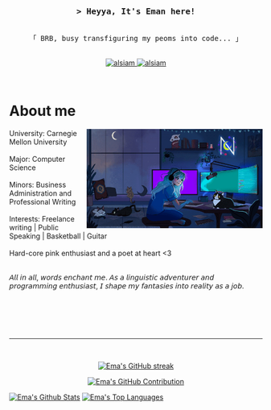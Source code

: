 <!--
<h2 align="center">
  Welcome to Al Siam World!
  <img src="https://media.giphy.com/media/hvRJCLFzcasrR4ia7z/giphy.gif" width="28">
</h2>
-->

<!--
<p align="center">
  <a href="https://github.com/alsiam"><img src="https://readme-typing-svg.herokuapp.com/?lines=Self%20Taught%20Programmer;Front%20End%20Developer;1.5%2B%20years%20of%20coding%20experience;Always%20learning%20new%20things&center=true&width=380&height=45"></a>
</p>

 -->




<!-- Intro  -->
<h3 align="center">
        <samp>&gt; Heyya, It's Eman here!
        </samp>
</h3>


<p align="center"> 
  <samp>
    <br>
    「 BRB, busy transfiguring my peoms into code...</b> 」
    <br>
    <br>
  </samp>
</p>

<p align="center">

 <a href="https://www.linkedin.com/in/emaans5056/" target="_blank">
  <img src="https://img.shields.io/badge/LinkedIn-0077B5?style=for-the-badge&logo=linkedin&logoColor=white" alt="alsiam"/>
 </a>
 <a href="https://www.instagram.com/emaans42/" target="_blank">
  <img src="https://img.shields.io/badge/Instagram-fe4164?style=for-the-badge&logo=instagram&logoColor=white" alt="alsiam" />
 </a> 
</p>
<br />

<!-- About Section -->
 # About me
 
<p>
 <img align="right" width="350" src="/assets/gamergirl.gif" alt="Coding gif" />
University: Carnegie Mellon University <br/><br/> 
Major: Computer Science <br/><br/>
Minors: Business Administration and Professional Writing  <br/><br/>
Interests: Freelance writing | Public Speaking | Basketball | Guitar <br/><br/>
Hard-core pink enthusiast and a poet at heart <3 <br/><br/>
  
𝘈𝘭𝘭 𝘪𝘯 𝘢𝘭𝘭, 𝘸𝘰𝘳𝘥𝘴 𝘦𝘯𝘤𝘩𝘢𝘯𝘵 𝘮𝘦. 𝘈𝘴 𝘢 𝘭𝘪𝘯𝘨𝘶𝘪𝘴𝘵𝘪𝘤 𝘢𝘥𝘷𝘦𝘯𝘵𝘶𝘳𝘦𝘳 𝘢𝘯𝘥 𝘱𝘳𝘰𝘨𝘳𝘢𝘮𝘮𝘪𝘯𝘨 𝘦𝘯𝘵𝘩𝘶𝘴𝘪𝘢𝘴𝘵, 𝘐 𝘴𝘩𝘢𝘱𝘦 𝘮𝘺 𝘧𝘢𝘯𝘵𝘢𝘴𝘪𝘦𝘴 𝘪𝘯𝘵𝘰 𝘳𝘦𝘢𝘭𝘪𝘵𝘺 𝘢𝘴 𝘢 𝘫𝘰𝘣.


</p>

<br/>
<br/>
<br/>




<br/>
<hr/>
<br/>

<p align="center">
  <a href="https://github.com/Ema-Ans">
    <img src="https://github-readme-streak-stats.herokuapp.com/?user=Ema-Ans&theme=radical&border=7F3FBF&background=0D1117" alt="Ema's GitHub streak"/>
  </a>
</p>

<p align="center">
  <a href="https://github.com/Ema-Ans">
    <img src="https://github-profile-summary-cards.vercel.app/api/cards/profile-details?username=Ema-Ans&theme=radical" alt="Ema's GitHub Contribution"/>
  </a>
</p>

<a> 
    <a href="https://github.com/Ema-Ans"><img alt="Ema's Github Stats" src="https://denvercoder1-github-readme-stats.vercel.app/api?username=Ema-Ans&show_icons=true&count_private=true&theme=react&border_color=7F3FBF&bg_color=0D1117&title_color=F85D7F&icon_color=F8D866" height="192px" width="49.5%"/></a>
  <a href="https://github.com/Ema-Ans"><img alt="Ema's Top Languages" src="https://denvercoder1-github-readme-stats.vercel.app/api/top-langs/?username=Ema-Ans&langs_count=8&layout=compact&theme=react&border_color=7F3FBF&bg_color=0D1117&title_color=F85D7F&icon_color=F8D866" height="192px" width="49.5%"/></a>
  <br/>
</a>



